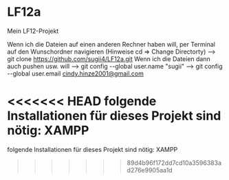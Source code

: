 # LF12a
Mein LF12-Projekt

Wenn ich die Dateien auf einen anderen Rechner haben will, per Terminal auf den Wunschordner navigieren (Hinweise cd => Change Directorty)
--> git clone https://github.com/sugii4/LF12a.git
Wenn ich die Dateien dann auch pushen usw. will
--> git config --global user.name "sugii"
--> git config --global user.email cindy.hinze2001@gmail.com

<<<<<<< HEAD
folgende Installationen für dieses Projekt sind nötig: XAMPP
=======
folgende Installationen für dieses Projekt sind nötig: XAMPP
>>>>>>> 89d4b96f172dd7cd10a3596383ad276e9905aa1d
